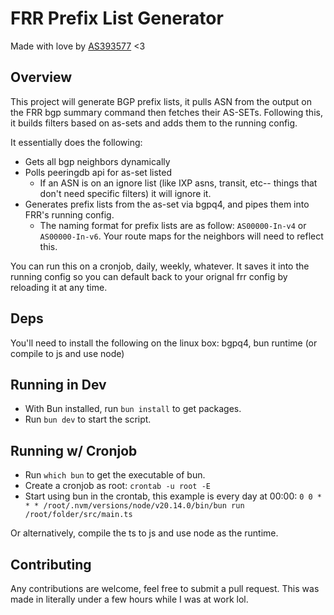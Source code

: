 # FRR Prefix List Generator

Made with love by [AS393577](https://tritan.gg) <3

## Overview

This project will generate BGP prefix lists, it pulls ASN from the output on the FRR bgp summary command then fetches their AS-SETs. Following this, it builds filters based on as-sets and adds them to the running config.

It essentially does the following:

- Gets all bgp neighbors dynamically
- Polls peeringdb api for as-set listed
  - If an ASN is on an ignore list (like IXP asns, transit, etc-- things that don't need specific filters) it will ignore it.
- Generates prefix lists from the as-set via bgpq4, and pipes them into FRR's running config.
  - The naming format for prefix lists are as follow: `AS00000-In-v4` or `AS00000-In-v6`. Your route maps for the neighbors will need to reflect this.

You can run this on a cronjob, daily, weekly, whatever. It saves it into the running config so you can default back to your orignal frr config by reloading it at any time.

## Deps

You'll need to install the following on the linux box:
bgpq4, bun runtime (or compile to js and use node)

## Running in Dev

- With Bun installed, run `bun install` to get packages.
- Run `bun dev` to start the script.

## Running w/ Cronjob

- Run `which bun` to get the executable of bun.
- Create a cronjob as root: `crontab -u root -E`
- Start using bun in the crontab, this example is every day at 00:00: `0 0 * * * /root/.nvm/versions/node/v20.14.0/bin/bun run /root/folder/src/main.ts`

Or alternatively, compile the ts to js and use node as the runtime.

## Contributing

Any contributions are welcome, feel free to submit a pull request. This was made in literally under a few hours while I was at work lol.
